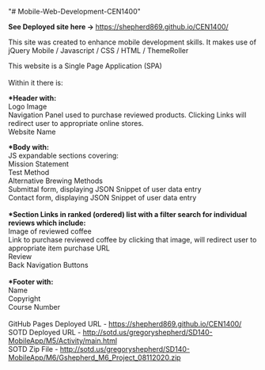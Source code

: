"# Mobile-Web-Development-CEN1400" <br>

<b>See Deployed site here -> </b>https://shepherd869.github.io/CEN1400/ <br>

This site was created to enhance mobile development skills. It makes use of jQuery Mobile / Javascript / CSS / HTML / ThemeRoller <br>

This website is a Single Page Application (SPA)<br><br>
Within it there is: <br>

<b>*Header with:<br></b>
  Logo Image<br>
  Navigation Panel used to purchase reviewed products. Clicking Links will redirect user to appropriate online stores.<br>
  Website Name<br>
  
<b>*Body with: <br></b>
  JS expandable sections covering:<br>
    Mission Statement<br>
    Test Method<br>
    Alternative Brewing Methods<br>
    Submittal form, displaying JSON Snippet of user data entry<br>
    Contact form, displaying JSON Snippet of user data entry<br>
    <br>
   <b>*Section Links in ranked (ordered) list with a filter search for individual reviews which include:<br></b>
     Image of reviewed coffee<br>
     Link to purchase reviewed coffee by clicking that image, will redirect user to appropriate item purchase URL<br>
     Review<br>
     Back Navigation Buttons<br>
     <br>
<b>*Footer with:<br></b>
  Name<br>
  Copyright<br>
  Course Number<br>
  <br>
GitHub Pages Deployed URL - https://shepherd869.github.io/CEN1400/ <br>
SOTD Deployed URL - http://sotd.us/gregoryshepherd/SD140-MobileApp/M5/Activity/main.html <br>
SOTD Zip File - http://sotd.us/gregoryshepherd/SD140-MobileApp/M6/Gshepherd_M6_Project_08112020.zip
